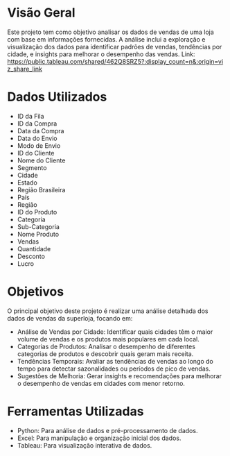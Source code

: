 # Visão Geral
Este projeto tem como objetivo analisar os dados de vendas de uma loja com base em informações fornecidas. A análise inclui a exploração e visualização dos dados para identificar padrões de vendas, tendências por cidade, e insights para melhorar o desempenho das vendas. Link: https://public.tableau.com/shared/462Q8SRZ5?:display_count=n&:origin=viz_share_link

# Dados Utilizados

- ID da Fila
- ID da Compra
- Data da Compra
- Data do Envio
- Modo de Envio
- ID do Cliente
- Nome do Cliente 
- Segmento
- Cidade
- Estado
- Região Brasileira
- País
- Região
- ID do Produto 
- Categoria
- Sub-Categoria
- Nome Produto
- Vendas
- Quantidade
- Desconto
- Lucro

# Objetivos
O principal objetivo deste projeto é realizar uma análise detalhada dos dados de vendas da superloja, focando em:

- Análise de Vendas por Cidade: Identificar quais cidades têm o maior volume de vendas e os produtos mais populares em cada local.
- Categorias de Produtos: Analisar o desempenho de diferentes categorias de produtos e descobrir quais geram mais receita.
- Tendências Temporais: Avaliar as tendências de vendas ao longo do tempo para detectar sazonalidades ou períodos de pico de vendas.
- Sugestões de Melhoria: Gerar insights e recomendações para melhorar o desempenho de vendas em cidades com menor retorno.

# Ferramentas Utilizadas
- Python: Para análise de dados e pré-processamento de dados.
- Excel: Para manipulação e organização inicial dos dados.
- Tableau: Para visualização interativa de dados.
